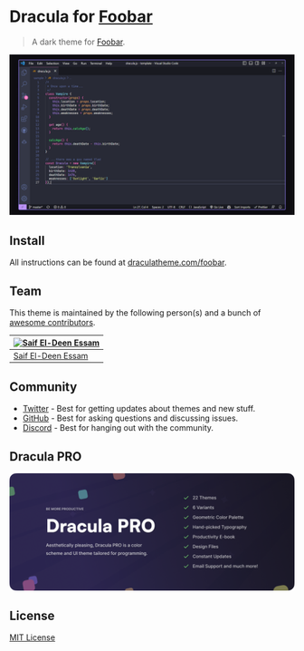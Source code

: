 # Dracula for [Foobar](https://foobar.com)

> A dark theme for [Foobar](https://foobar.com).

![Screenshot](./screenshot.png)

## Install

All instructions can be found at [draculatheme.com/foobar](https://draculatheme.com/anytype).

## Team

This theme is maintained by the following person(s) and a bunch of [awesome contributors](https://github.com/dracula/anytype/graphs/contributors).

| [![Saif El-Deen Essam](https://github.com/zenorocha.png?size=100)](https://github.com/zenorocha)|
| ----------------------------------------------------------------------------------------|
| [Saif El-Deen Essam](https://github.com/sudo-saif) |

## Community

- [Twitter](https://twitter.com/draculatheme) - Best for getting updates about themes and new stuff.
- [GitHub](https://github.com/dracula/dracula-theme/discussions) - Best for asking questions and discussing issues.
- [Discord](https://draculatheme.com/discord-invite) - Best for hanging out with the community.

## Dracula PRO

[![Dracula PRO](./.github/dracula-pro.png)](https://draculatheme.com/pro)

## License

[MIT License](./LICENSE)
